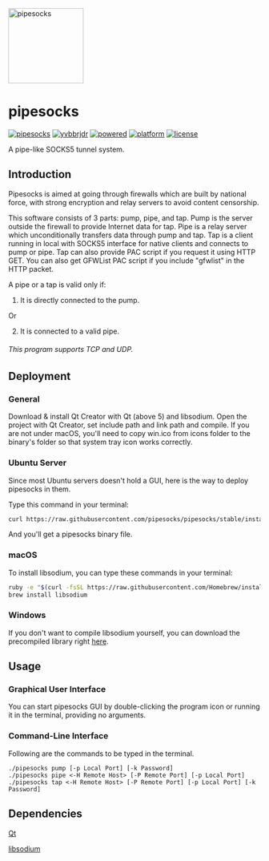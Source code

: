<img src="https://raw.githubusercontent.com/pipesocks/pipesocks/stable/pipesocks/icons/origin.png" width="150" height="150" alt="pipesocks" />

# pipesocks

[![pipesocks](https://img.shields.io/badge/pipesocks-2.0-yellow.svg?style=flat)](https://github.com/pipesocks/pipesocks)
[![yvbbrjdr](https://img.shields.io/badge/Coded%20by-yvbbrjdr-00ffff.svg?style=flat)](https://github.com/yvbbrjdr)
[![powered](https://img.shields.io/badge/Powered%20by-Qt%20%7C%20libsodium-green.svg?style=flat)](https://github.com/pipesocks/pipesocks#dependencies)
[![platform](https://img.shields.io/badge/Platform-Linux%20%7C%20macOS%20%7C%20Windows-ff69b4.svg?style=flat)](http://doc.qt.io/qt-5/supported-platforms.html)
[![license](https://img.shields.io/badge/LICENSE-GPL%20v3-blue.svg?style=flat)](http://www.gnu.org/licenses/gpl-3.0.html)

A pipe-like SOCKS5 tunnel system. 

## Introduction
Pipesocks is aimed at going through firewalls which are built by national force, with strong encryption and relay servers to avoid content censorship. 

This software consists of 3 parts: pump, pipe, and tap. Pump is the server outside the firewall to provide Internet data for tap. Pipe is a relay server which unconditionally transfers data through pump and tap. Tap is a client running in local with SOCKS5 interface for native clients and connects to pump or pipe. Tap can also provide PAC script if you request it using HTTP GET. You can also get GFWList PAC script if you include "gfwlist" in the HTTP packet.

A pipe or a tap is valid only if: 

1) It is directly connected to the pump. 

Or

2) It is connected to a valid pipe. 

###### This program supports TCP and UDP.

## Deployment
### General
Download & install Qt Creator with Qt (above 5) and libsodium. Open the project with Qt Creator, set include path and link path and compile. If you are not under macOS, you'll need to copy win.ico from icons folder to the binary's folder so that system tray icon works correctly. 

### Ubuntu Server
Since most Ubuntu servers doesn't hold a GUI, here is the way to deploy pipesocks in them. 

Type this command in your terminal: 

```bash
curl https://raw.githubusercontent.com/pipesocks/pipesocks/stable/install.sh | sh
```

And you'll get a pipesocks binary file. 

### macOS
To install libsodium, you can type these commands in your terminal: 

```bash
ruby -e "$(curl -fsSL https://raw.githubusercontent.com/Homebrew/install/master/install)" < /dev/null 2> /dev/null
brew install libsodium
```

### Windows
If you don't want to compile libsodium yourself, you can download the precompiled library right [here](https://download.libsodium.org/libsodium/releases/). 

## Usage
### Graphical User Interface
You can start pipesocks GUI by double-clicking the program icon or running it in the terminal, providing no arguments. 

### Command-Line Interface
Following are the commands to be typed in the terminal. 
```
./pipesocks pump [-p Local Port] [-k Password]
./pipesocks pipe <-H Remote Host> [-P Remote Port] [-p Local Port]
./pipesocks tap <-H Remote Host> [-P Remote Port] [-p Local Port] [-k Password]
```

## Dependencies
[Qt](http://www.qt.io/)

[libsodium](https://download.libsodium.org/doc/)
